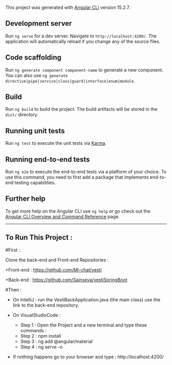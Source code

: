 
This project was generated with [Angular CLI](https://github.com/angular/angular-cli) version 15.2.7.

## Development server

Run `ng serve` for a dev server. Navigate to `http://localhost:4200/`. The application will automatically reload if you change any of the source files.

## Code scaffolding

Run `ng generate component component-name` to generate a new component. You can also use `ng generate directive|pipe|service|class|guard|interface|enum|module`.

## Build

Run `ng build` to build the project. The build artifacts will be stored in the `dist/` directory.

## Running unit tests

Run `ng test` to execute the unit tests via [Karma](https://karma-runner.github.io).

## Running end-to-end tests

Run `ng e2e` to execute the end-to-end tests via a platform of your choice. To use this command, you need to first add a package that implements end-to-end testing capabilities.

## Further help

To get more help on the Angular CLI use `ng help` or go check out the [Angular CLI Overview and Command Reference](https://angular.io/cli) page.

-----------------------------------------------------------------------------------------------------------------------------------------------------------------------------------------

## To Run This Project : 

#First : 

Clone the back-end and Front-end Repositories : 

+Front-end : 
https://github.com/Mi-chat/vesti

+Back-end : 
https://github.com/Sainseya/vestiSpringBoot

#Then : 

+ On IntelliJ :
  run the VestiBackApplication.java (the main class) use the link to the back-end repository.

+ On VisualStudioCode :
  + Step 1 : Open the Project and a new terminal and type these commands : 
  + Step 2 : npm install 
  + Step 3 : ng add @angular/material
  + Step 4 : ng serve -o
	

+ If nothing happens go to your browser and type : http://localhost:4200/

